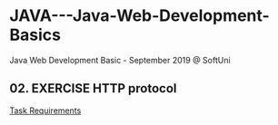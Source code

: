 # JAVA---Java-Web-Development-Basics
Java Web Development Basic - September 2019 @ SoftUni

## 02. EXERCISE HTTP protocol  
[Task Requirements](#2)

